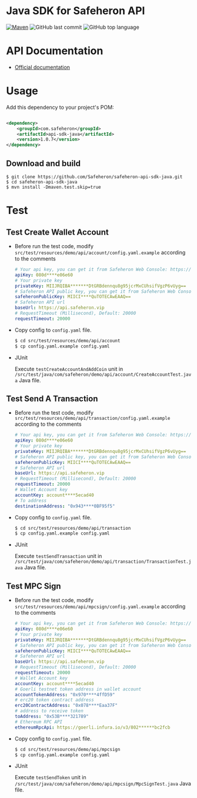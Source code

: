 # Java SDK for Safeheron API

[![Maven](https://img.shields.io/badge/maven-3.8.4-blue)](http://www.safeheron.com)
![GitHub last commit](https://img.shields.io/github/last-commit/Safeheron/safeheron-api-sdk-java)
![GitHub top language](https://img.shields.io/github/languages/top/Safeheron/safeheron-api-sdk-java?color=red)

# API Documentation
- [Official documentation](https://docs.safeheron.com/api/index.html)

# Usage

Add this dependency to your project's POM:

```xml

<dependency>
    <groupId>com.safeheron</groupId>
    <artifactId>api-sdk-java</artifactId>
    <version>1.0.7</version>
</dependency>
```

## Download and build
```shell
$ git clone https://github.com/Safeheron/safeheron-api-sdk-java.git
$ cd safeheron-api-sdk-java
$ mvn install -Dmaven.test.skip=true
```

# Test

## Test Create Wallet Account
* Before run the test code, modify `src/test/resources/demo/api/account/config.yaml.example` according to the comments
    ```yaml
    # Your api key, you can get it from Safeheron Web Console: https://www.safeheron.com/console.
    apiKey: 080d****e06e60
    # Your private key
    privateKey: MIIJRQIBA*******DtGRBdennqu8g95jcrMxCUhsifVgzP6vUyg==
    # Safeheron API public key, you can get it from Safeheron Web Console: https://www.safeheron.com/console.
    safeheronPublicKey: MIICI****QuTOTECAwEAAQ==
    # Safeheron API url
    baseUrl: https://api.safeheron.vip
    # RequestTimeout (Millisecond), Default: 20000
    requestTimeout: 20000
    ```
* Copy config to `config.yaml` file.
    ```bash
    $ cd src/test/resources/demo/api/account
    $ cp config.yaml.example config.yaml
    ```
* JUnit 
  
  Execute `testCreateAccountAndAddCoin` unit in `/src/test/java/com/safeheron/demo/api/account/CreateAccountTest.java` Java file.

## Test Send A Transaction
* Before run the test code, modify `src/test/resources/demo/api/transaction/config.yaml.example` according to the comments
    ```yaml
    # Your api key, you can get it from Safeheron Web Console: https://www.safeheron.com/console.
    apiKey: 080d****e06e60
    # Your private key
    privateKey: MIIJRQIBA*******DtGRBdennqu8g95jcrMxCUhsifVgzP6vUyg==
    # Safeheron API public key, you can get it from Safeheron Web Console: https://www.safeheron.com/console.
    safeheronPublicKey: MIICI****QuTOTECAwEAAQ==
    # Safeheron API url
    baseUrl: https://api.safeheron.vip
    # RequestTimeout (Millisecond), Default: 20000
    requestTimeout: 20000
    # Wallet Account key
    accountKey: account****5ecad40
    # To address
    destinationAddress: "0x943****0BF95f5"
    ```
* Copy config to `config.yaml` file.
    ```bash
    $ cd src/test/resources/demo/api/transaction
    $ cp config.yaml.example config.yaml
    ```
* JUnit

  Execute `testSendTransaction` unit in `/src/test/java/com/safeheron/demo/api/transaction/TransactionTest.java` Java file.


## Test MPC Sign
* Before run the test code, modify `src/test/resources/demo/api/mpcsign/config.yaml.example` according to the comments
    ```yaml
    # Your api key, you can get it from Safeheron Web Console: https://www.safeheron.com/console.
    apiKey: 080d****e06e60
    # Your private key
    privateKey: MIIJRQIBA*******DtGRBdennqu8g95jcrMxCUhsifVgzP6vUyg==
    # Safeheron API public key, you can get it from Safeheron Web Console: https://www.safeheron.com/console.
    safeheronPublicKey: MIICI****QuTOTECAwEAAQ==
    # Safeheron API url
    baseUrl: https://api.safeheron.vip
    # RequestTimeout (Millisecond), Default: 20000
    requestTimeout: 20000
    # Wallet Account key
    accountKey: account****5ecad40
    # Goerli testnet token address in wallet account
    accountTokenAddress: "0x970****4ffD59"
    # erc20 token contract address
    erc20ContractAddress: "0x078****Eaa37F"
    # address to receive token
    toAddress: "0x53B****321789"
    # Ethereum RPC API
    ethereumRpcApi: https://goerli.infura.io/v3/802******bc2fcb
    ```
  
* Copy config to `config.yaml` file.
    ```bash
    $ cd src/test/resources/demo/api/mpcsign
    $ cp config.yaml.example config.yaml
    ```
* JUnit

  Execute `testSendToken` unit in `/src/test/java/com/safeheron/demo/api/mpcsign/MpcSignTest.java` Java file.

